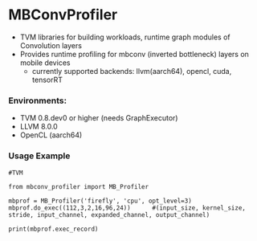 # MBConvProfiler
- TVM libraries for building workloads, runtime graph modules of Convolution layers
- Provides runtime profiling for mbconv (inverted bottleneck) layers on mobile devices
    - currently supported backends: llvm(aarch64), opencl, cuda, tensorRT

### Environments:
- TVM 0.8.dev0 or higher (needs GraphExecutor)
- LLVM 8.0.0
- OpenCL (aarch64)

### Usage Example
```
#TVM

from mbconv_profiler import MB_Profiler

mbprof = MB_Profiler('firefly', 'cpu', opt_level=3)
mbprof.do_exec((112,3,2,16,96,24))      #(input_size, kernel_size, stride, input_channel, expanded_channel, output_channel)

print(mbprof.exec_record)
```
